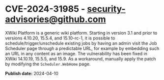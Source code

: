 # CVE-2024-31985 - security-advisories@github.com

XWiki Platform is a generic wiki platform. Starting in version 3.1 and prior to versions 4.10.20, 15.5.4, and 15.10-rc-1, it is possible to schedule/trigger/unschedule existing jobs by having an admin visit the Job Scheduler page through a predictable URL, for example by embedding such an URL in any content as an image. The vulnerability has been fixed in XWiki 14.10.19, 15.5.5, and 15.9. As a workaround, manually apply the patch by modifying the `Scheduler.WebHome` page.

**Publish date:** 2024-04-10
